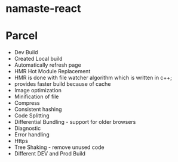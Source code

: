 # namaste-react

# Parcel

- Dev Build
- Created Local build
- Automatically refresh page
- HMR Hot Module Replacement
- HMR is done with file watcher algorithm which is written in c++;
- provides faster build because of cache
- Image optimization
- Minification of file
- Compress
- Consistent hashing
- Code Splitting
- Differential Bundling - support for older browsers
- Diagnostic
- Error handling
- Https
- Tree Shaking - remove unused code
- Different DEV and Prod Build